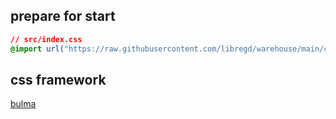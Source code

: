 ## prepare for start

``` css
// src/index.css
@import url("https://raw.githubusercontent.com/libregd/warehouse/main/create-react-app/reset.css");
```

## css framework
[bulma](https://bulma.io/)
## 